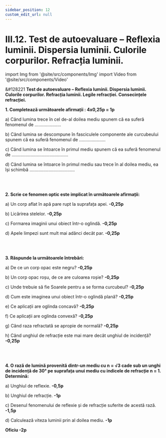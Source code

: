 ```yaml
---
sidebar_position: 12
custom_edit_url: null
---
```


# III.12. Test de autoevaluare – Reflexia luminii. Dispersia luminii. Culorile corpurilor. Refracția luminii.




import Img from '@site/src/components/Img'
import Video from '@site/src/components/Video'




<div class="alert alert--warning" role="alert">

&#128221 **Test de autoevaluare – Reflexia luminii. Dispersia luminii. Culorile corpurilor. Refracția luminii. Legile refracției. Consecințele refracției.**



**1. Completează următoarele afirmații : 4x0,25p = 1p**

a) Când lumina trece în cel de-al doilea mediu spunem că ea suferă fenomenul de …………………

b) Când lumina se descompune în fasciculele componente ale curcubeului spunem că ea suferă fenomenul de …………………

c) Când lumina se întoarce în primul mediu spunem că ea suferă fenomenul de ………………………………………

d) Când lumina se întoarce în primul mediu sau trece în al doilea mediu, ea își schimbă ………………………………


<br></br>


**2. Scrie ce fenomen optic este implicat în următoarele afirmații:**

a) Un corp aflat în apă pare rupt la suprafața apei. **-0,25p**

b) Licărirea stelelor. **-0,25p**

c) Formarea imaginii unui obiect într-o oglindă. **-0,25p**

d) Apele limpezi sunt mult mai adânci decât par. **-0,25p**

<br></br>

**3. Răspunde la următoarele întrebări:**

a) De ce un corp opac este negru? **-0,25p**

b) Un corp opac roșu, de ce are culoarea roșie? **-0,25p**

c) Unde trebuie să fie Soarele pentru a se forma curcubeul? **-0,25p**

d) Cum este imaginea unui obiect într-o oglindă plană? **-0,25p**

e) Ce aplicații are oglinda concavă? **-0,25p**

f) Ce aplicații are oglinda convexă? **-0,25p**

g) Când raza refractată se apropie de normală? **-0,25p**

h) Când unghiul de refracție este mai mare decât unghiul de incidență? **-0,25p**


<br></br>


**4. O rază de lumină provenită dintr-un mediu cu n = √3 cade sub un unghi de incidență de 30° pe suprafața unui mediu cu indicele de refracție n = 1. Determină:**

a) Unghiul de reflexie. **-0,5p**

b) Unghiul de refracție. **-1p**

c) Desenul fenomenului de reflexie și de refracție suferite de acestă rază. **-1,5p**

d) Calculează viteza luminii prin al doilea mediu. **-1p**


**Oficiu -2p**






</div>





